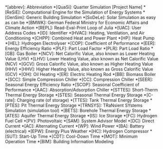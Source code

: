 *[abbrev]: Abbreviation
*[QuaSi]: Quarter Simulation [Project Name]
*[ReSiE]: Computational Engine for the Simulation of Energy Systems
*[GenSim]: Generic Building Simulation
*[SoDeLe]: Solar Simulation as easy as can be
*[BMWK]: German Federal Ministry for Economic Affairs and Climate Action
*[REPL]: Read-Eval-Print Loop of Julia
*[UAC]: User Address Codes 
*[ID]: Identifier
*[HVAC]: Heating, Ventilation, and Air Conditioning 
*[CHPP]: Combined Heat and Power Plant
*[HP]: Heat Pump
*[HEL]: Hydrogen Electrolyser
*[COP]: Coefficient of Performance 
*[EER]: Energy Efficiency Ratio
*[PLF]: Part Load Factor
*[PLR]: Part Load Ratio
*[GB]: Gas Boiler
*[NCV]: Net Calorific Value, also known as Lower Heating Value (LHV)
*[LHV]: Lower Heating Value, also known as Net Calorific Value (NCV)
*[GCV]: Gross Calorific Value, also known as Higher Heating Value (HHV)
*[HHV]: Higher Heating Value, also known as Gross Calorific Value (GCV)
*[OH]: Oil Heating
*[ER]: Electric Heating Rod
*[BB]: Biomass Boiler
*[SCC]: Simple Compression Chiller
*[CC]: Compression Chiller
*[SEER]: Seasonal Energy Efficiency Ratio 
*[SCOP]: Seasonal Coefficient of Performance
*[AAC]: Absorption/Adsorption Chiller 
*[STTES]: Short-Therm Thermal Energy Storage
*[STES]: Seasonal Thermal Energy Storage 
*[C-rate]: Charging rate (of storage)
*[TTES]: Tank Thermal Energy Storage
*[PTES]: Pit Thermal Energy Storage
*[TRNSYS]: TRaNsient SYstems Simulation (simulation tool)
*[BETS]: Borehole Thermal Energy Storage
*[ATES]: Aquifer Thermal Energy Storage
*[IS]: Ice Storage 
*[FC]: Hydrogen Fuel Cell
*[PV]: Photovoltaic
*[SAM]: System Advisor Model 
*[DC]: Direct Current
*[AC]: Alternating Current
*[WP]: Wind Power
*[BA]: Battery (electrical)
*[EPW]: Energy Plus Weather
*[HC]: Hydrogen Compressor
*[SUT]: Start-Up Time 
*[CDT]: Cool-Down Time 
*[MOT]: Minimum Operation Time 
*[BIM]: Building Information Modeling 


